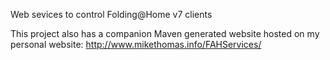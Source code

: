 Web sevices to control Folding@Home v7 clients

This project also has a companion Maven generated website hosted on my personal website: http://www.mikethomas.info/FAHServices/